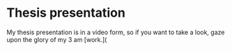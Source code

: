 # Thesis presentation

My thesis presentation is in a video form, so if you want to take a look, gaze upon the glory of my 3 am [work.](
